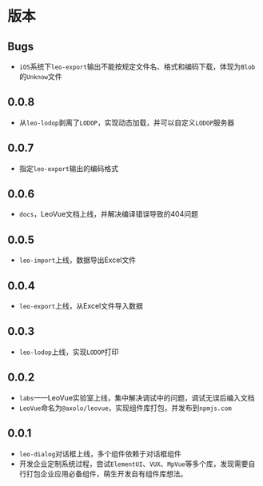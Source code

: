 版本
====

Bugs
----
- `iOS`系统下`leo-export`输出不能按规定文件名、格式和编码下载，体现为`Blob`的`Unknow`文件

0.0.8
-----
- 从`leo-lodop`剥离了`LODOP`，实现动态加载，并可以自定义`LODOP`服务器

0.0.7
-----
- 指定`leo-export`输出的编码格式

0.0.6
-----
- `docs`，LeoVue文档上线，并解决编译错误导致的404问题

0.0.5
-----
- `leo-import`上线，数据导出Excel文件

0.0.4
-----
- `leo-export`上线，从Excel文件导入数据

0.0.3
-----
- `leo-lodop`上线，实现`LODOP`打印

0.0.2
-----
- `labs`——LeoVue实验室上线，集中解决调试中的问题，调试无误后编入文档
- `LeoVue`命名为`@axolo/leovue`，实现组件库打包，并发布到`npmjs.com`

0.0.1
-----
- `leo-dialog`对话框上线，多个组件依赖于对话框组件
- 开发企业定制系统过程，尝试`ElementUI`、`VUX`、`MpVue`等多个库，发现需要自行打包企业应用必备组件，萌生开发自有组件库想法。
